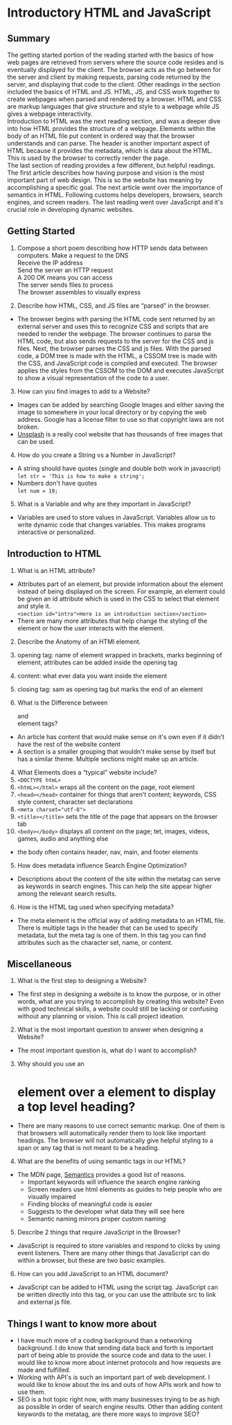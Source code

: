 # Introductory HTML and JavaScript

## Summary
The getting started portion of the reading started with the basics of how web pages are retrieved from servers where the source code resides and is eventually displayed for the client. The browser acts as the go between for the server and client by making requests, parsing code returned by the server, and displaying that code to the client. Other readings in the section included the basics of HTML and JS. HTML, JS, and CSS work together to create webpages when parsed and rendered by a browser. HTML and CSS are markup languages that give structure and style to a webpage while JS gives a webpage interactivity.
\
Introduction to HTML was the next reading section, and was a deeper dive into how HTML provides the structure of a webpage. Elements within the body of an HTML file put content in ordered way that the browser understands and can parse. The header is another important aspect of HTML because it provides the metadata, which is data about the HTML. This is used by the browser to correctly render the page.
\
The last section of reading provides a few different, but helpful readings. The first article describes how having purpose and vision is the most important part of web design. This is so the website has meaning by accomplishing a specific goal. The next article went over the importance of semantics in HTML. Following customs helps developers, browsers, search engines, and screen readers. The last reading went over JavaScript and it's crucial role in developing dynamic websites.

## Getting Started
1. Compose a short poem describing how HTTP sends data between computers.
Make a request to the DNS
\
Receive the IP address
\
Send the server an HTTP request
\
A 200 OK means you can access
\
The server sends files to process
\
The browser assembles to visually express

2. Describe how HTML, CSS, and JS files are “parsed” in the browser.
- The browser begins with parsing the HTML code sent returned by an external server and uses this to recognize CSS and scripts that are needed to render the webpage. The browser continues to parse the HTML code, but also sends requests to the server for the CSS and js files. Next, the browser parses the CSS and js files. With the parsed code, a DOM tree is made with the HTML, a CSSOM tree is made with the CSS, and JavaScript code is compiled and executed. The browser applies the styles from the CSSOM to the DOM and executes JavaScript to show a visual representation of the code to a user.

3. How can you find images to add to a Website?
- Images can be added by searching Google Images and either saving the image to somewhere in your local directory or by copying the web address. Google has a license filter to use so that copyright laws are not broken.
- [Unsplash](https://unsplash.com/) is a really cool website that has thousands of free images that can be used.

4. How do you create a String vs a Number in JavaScript?
- A string should have quotes (single and double both work in javascript)
\
``` let str = 'This is how to make a string'; ```
- Numbers don't have quotes
\
``` let num = 19; ```

5. What is a Variable and why are they important in JavaScript?
- Variables are used to store values in JavaScript. Variables allow us to write dynamic code that changes variables. This makes programs interactive or personalized.

## Introduction to HTML
1. What is an HTML attribute?
- Attributes part of an element, but provide information about the element instead of being displayed on the screen. For example, an element could be given an id attribute which is used in the CSS to select that element and style it.
\
``` <section id="intro">Here is an introduction section</section> ```
- There are many more attributes that help change the styling of the element or how the user interacts with the element.

2. Describe the Anatomy of an HTMl element.
  1. opening tag: name of element wrapped in brackets, marks beginning of element, attributes can be added inside the opening tag
  2. content: what ever data you want inside the element
  3. closing tag: sam as opening tag but marks the end of an element

3. What is the Difference between <article> and <section> element tags?
- An article has content that would make sense on it's own even if it didn't have the rest of the website content
- A section is a smaller grouping that wouldn't make sense by itself but has a similar theme. Multiple sections might make up an article.

4. What Elements does a “typical” website include?
  1. ``` <DOCTYPE htmL> ```
  2. ``` <htmL></html> ``` wraps all the content on the page, root element
  3. ``` <head></head> ``` container for things that aren't content; keywords, CSS style content, character set declarations
  4. ``` <meta charset="utf-8"> ```
  5. ``` <title></title> ``` sets the title of the page that appears on the browser tab
  6. ``` <body></body> ``` displays all content on the page; tet, images, videos, games, audio and anything else</br>
  - the body often contains header, nav, main, and footer elements

5. How does metadata influence Search Engine Optimization?
- Descriptions about the content of the site within the metatag can serve as keywords in search engines. This can help the site appear higher among the relevant search results.

6. How is the <meta> HTML tag used when specifying metadata?
- The meta element is the official way of adding metadata to an HTML file. There is multiple tags in the header that can be used to specify metadata, but the meta tag is one of them. In this tag you can find attributes such as the character set, name, or content.

## Miscellaneous
1. What is the first step to designing a Website?
- The first step in designing a website is to know the purpose, or in other words, what are you trying to accomplish by creating this website? Even with good technical skills, a website could still be lacking or confusing without any planning or vision. This is call project ideation.

2. What is the most important question to answer when designing a Website?
- The most important question is, what do I want to accomplish?

3. Why should you use an <h1> element over a <span> element to display a top level heading?
- There are many reasons to use correct semantic markup. One of them is that browsers will automatically render them to look like important headings. The browser will not automatically give helpful styling to a span or any tag that is not meant to be a heading.
4. What are the benefits of using semantic tags in our HTML?
- The MDN page, [Semantics](https://developer.mozilla.org/en-US/docs/Glossary/Semantics) provides a good list of reasons.
  - Important keywords will influence the search engine ranking
  - Screen readers use html elements as guides to help people who are visually impaired
  - Finding blocks of meaningful code is easier
  - Suggests to the developer what data they will see here
  - Semantic naming mirrors proper custom naming

5. Describe 2 things that require JavaScript in the Browser?
- JavaScript is required to store variables and respond to clicks by using event listeners. There are many other things that JavaScript can do within a browser, but these are two basic examples.

6. How can you add JavaScript to an HTML document?
- JavaScript can be added to HTML using the script tag. JavaScript can be written directly into this tag, or you can use the attribute src to link and external js file.

## Things I want to know more about
- I have much more of a coding background than a networking background. I do know that sending data back and forth is important part of being able to provide the source code and data to the user. I would like to know more about internet protocols and how requests are made and fulfilled.
- Working with API's is such an important part of web development. I would like to know about the ins and outs of how APIs work and how to use them.
- SEO is a hot topic right now, with many businesses trying to be as high as possible in order of search engine results. Other than adding content keywords to the metatag, are there more ways to improve SEO?
